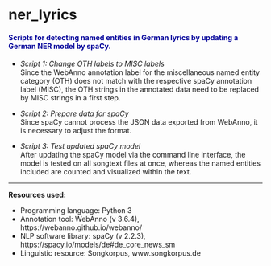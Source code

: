 # ner_lyrics
<h4><FONT COLOR="000099">Scripts for detecting named entities in German lyrics by updating a German NER model by spaCy.</FONT></h4>

<ul>
  <li><i>Script 1: Change OTH labels to MISC labels</i></li>
  Since the WebAnno annotation label for the miscellaneous named entity category (OTH) does not match with the
  respective spaCy annotation label (MISC), the OTH strings in the annotated data need to be replaced by MISC strings
  in a first step.</ul>

<ul>
  <li><i>Script 2: Prepare data for spaCy</i></li>
  Since spaCy cannot process the JSON data exported from WebAnno, it is necessary to adjust the format.</ul>

<ul>
  <li><i>Script 3: Test updated spaCy model</i></li>
  After updating the spaCy model via the command line interface, the model is tested on all songtext files at once,
  whereas the named entities included are counted and visualized within the text.</ul>
<hr></hr>
<b>Resources used:</b>
<ul>
  <li>Programming language: Python 3</li>
  <li>Annotation tool: WebAnno (v 3.6.4), https://webanno.github.io/webanno/</li>
  <li>NLP software library: spaCy (v 2.2.3), https://spacy.io/models/de#de_core_news_sm</li>
  <li>Linguistic resource: Songkorpus, www.songkorpus.de</li></ul>
